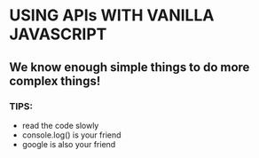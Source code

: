 # USING APIs WITH VANILLA JAVASCRIPT

## We know enough simple things to do more complex things!

### TIPS:
- read the code slowly
- console.log() is your friend
- google is also your friend
